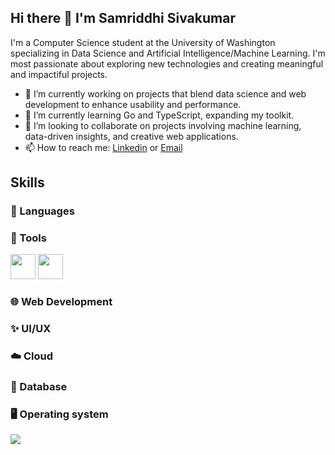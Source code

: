 ## Hi there 👋 I'm Samriddhi Sivakumar

I'm a Computer Science student at the University of Washington specializing in Data Science and Artificial Intelligence/Machine Learning. I'm most passionate about exploring new technologies and creating meaningful and impactiful projects.

- 🔭 I’m currently working on projects that blend data science and web development to enhance usability and performance.
- 🌱 I’m currently learning Go and TypeScript, expanding my toolkit.
- 👯 I’m looking to collaborate on projects involving machine learning, data-driven insights, and creative web applications.
- 📫 How to reach me: [Linkedin](https://www.linkedin.com/in/samriddhisivakumar/) or [Email](sivakumar.samriddhi@gmail.com)

## Skills
### 🤿 Languages

### 🔨 Tools
<img height="40" src="https://user-images.githubusercontent.com/25181517/192108889-232b3431-a585-4b36-a62d-9078bd3641d9.png"> <img height="40" src="https://user-images.githubusercontent.com/25181517/192108890-200809d1-439c-4e23-90d3-b090cf9a4eea.png">

### 🌐 Web Development

### ✨ UI/UX

### ☁️ Cloud

### 💾 Database

### 🖥️ Operating system

![](https://komarev.com/ghpvc/?username=SamriddhiS2&color=blueviolet&abbreviated=true)

<!--
**SamriddhiS2/SamriddhiS2** is a ✨ _special_ ✨ repository because its `README.md` (this file) appears on your GitHub profile.

Here are some ideas to get you started:

- 🔭 I’m currently working on ...
- 🌱 I’m currently learning ...
- 👯 I’m looking to collaborate on ...
- 🤔 I’m looking for help with ...
- 💬 Ask me about ...
- 📫 How to reach me: ...
- 😄 Pronouns: ...
- ⚡ Fun fact: ...
-->
